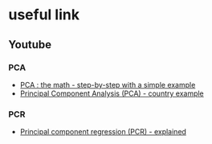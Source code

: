 # useful link
## Youtube
### PCA
- [PCA : the math - step-by-step with a simple example](https://www.youtube.com/watch?v=S51bTyIwxFs)
- [Principal Component Analysis (PCA) - country example](https://www.youtube.com/watch?v=FD4DeN81ODY&t=1s)

### PCR
- [Principal component regression (PCR) - explained](https://www.youtube.com/watch?v=SWfucxnOF8c)
